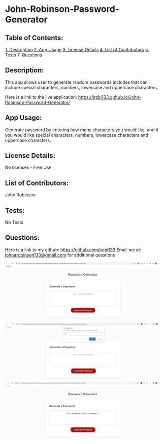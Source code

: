 # John-Robinson-Password-Generator

## Table of Contents:

[1. Description](#Description)
[2. App Usage](#App-Usage)
[3. License Details](#License-Details)
[4. List of Contributors](#List-of-Contributors)
[5. Tests](#Tests)
[7. Questions](#Questions)

## Description:

This app allows user to generate random passwords includes that can include special characters, numbers, lowercase and uppercase characters. 

Here is a link to the live application:
https://jrobi133.github.io/John-Robinson-Password-Generator/

## App Usage:

Generate password by entering how many characters you would like, and if you would like special characters, numbers, lowercase characters and uppercase characters.

## License Details:

No licenses - Free Use

## List of Contributors:

John Robinson

## Tests:

No Tests

## Questions:

Here is a link to my github:
https://github.com/jrobi133
 Email me at:
johnarobinson133@gmail.com
for additional questions

![](/Assets/screenshot.png)
![](/Assets/screenshot2.PNG)
![](/Assets/screenshot3.PNG)